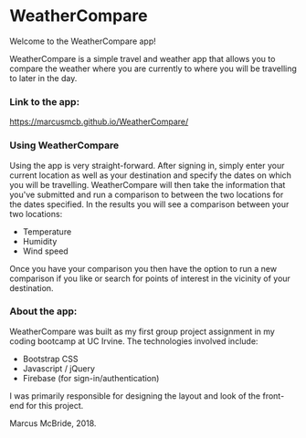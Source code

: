 # WeatherCompare

Welcome to the WeatherCompare app!

WeatherCompare is a simple travel and weather app that allows you to compare the weather where you are currently to where you will be travelling to later in the day.

### Link to the app:

https://marcusmcb.github.io/WeatherCompare/

### Using WeatherCompare

Using the app is very straight-forward.  After signing in, simply enter your current location as well as your destination and specify the dates on which you will be travelling.  WeatherCompare will then take the information that you've submitted and run a comparison to between the two locations for the dates specified.  In the results you will see a comparison between your two locations:

* Temperature
* Humidity
* Wind speed

Once you have your comparison you then have the option to run a new comparison if you like or search for points of interest in the vicinity of your destination.

### About the app:

WeatherCompare was built as my first group project assignment in my coding bootcamp at UC Irvine.  The technologies involved include:

* Bootstrap CSS
* Javascript / jQuery
* Firebase (for sign-in/authentication)

I was primarily responsible for designing the layout and look of the front-end for this project.

Marcus McBride, 2018.
